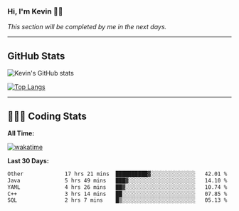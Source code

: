 ### Hi, I'm Kevin 👋🏻

_This section will be completed by me in the next days._


--- 
## GitHub Stats
![Kevin's GitHub stats](https://github-readme-stats.vercel.app/api?username=kevin-kraus&show_icons=true&theme=dark)

[![Top Langs](https://github-readme-stats.vercel.app/api/top-langs/?username=kevin-kraus&layout=compact&theme=dark)]()

---
## 🧑🏻‍💻 Coding Stats

**All Time:**

[![wakatime](https://wakatime.com/badge/user/2ee1869b-72a2-4c21-b5f7-e95432f5a1cf.svg?style=flat)](https://wakatime.com/@2ee1869b-72a2-4c21-b5f7-e95432f5a1cf)

**Last 30 Days:**

<!--START_SECTION:waka-->

```txt
Other             17 hrs 21 mins  ██████████▓░░░░░░░░░░░░░░   42.01 %
Java              5 hrs 49 mins   ███▓░░░░░░░░░░░░░░░░░░░░░   14.10 %
YAML              4 hrs 26 mins   ██▓░░░░░░░░░░░░░░░░░░░░░░   10.74 %
C++               3 hrs 14 mins   ██░░░░░░░░░░░░░░░░░░░░░░░   07.85 %
SQL               2 hrs 7 mins    █▒░░░░░░░░░░░░░░░░░░░░░░░   05.13 %
```

<!--END_SECTION:waka-->
